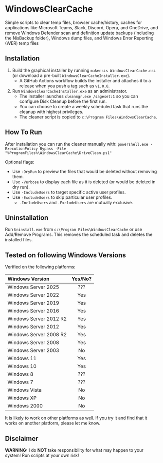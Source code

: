 # WindowsClearCache

Simple scripts to clear temp files, browser cache/history, caches for applications like Microsoft Teams, Slack, Discord, Opera,
and OneDrive, and remove Windows Defender scan and definition update backups (including the NisBackup folder), Windows dump files, and Windows Error Reporting (WER) temp files

## Installation

1) Build the graphical installer by running `makensis WindowsClearCache.nsi` (or download a pre-built `WindowsClearCacheInstaller.exe`).
   - A GitHub Actions workflow builds the installer and attaches it to a release when you push a tag such as `v1.0.0`.
2) Run `WindowsClearCacheInstaller.exe` as an administrator.
   - The installer launches `cleanmgr.exe /sageset:1` so you can configure Disk Cleanup before the first run.
   - You can choose to create a weekly scheduled task that runs the cleanup with highest privileges.
   - The cleaner script is copied to `c:\Program Files\WindowsClearCache`.

## How To Run

After installation you can run the cleaner manually with:
`powershell.exe -ExecutionPolicy Bypass -File "%ProgramFiles%\WindowsClearCache\DriveClean.ps1"`

Optional flags:

- Use `-DryRun` to preview the files that would be deleted without removing them.
- Use `-Verbose` to display each file as it is deleted (or would be deleted in dry run).
- Use `-IncludeUsers` to target specific active user profiles.
- Use `-ExcludeUsers` to skip particular user profiles.
  - `-IncludeUsers` and `-ExcludeUsers` are mutually exclusive.

## Uninstallation

Run `Uninstall.exe` from `c:\Program Files\WindowsClearCache` or use Add/Remove Programs. This removes the scheduled task and deletes the installed files.

## Tested on following Windows Versions

Verified on the following platforms:

|Windows Version         |Yes/No?|
|:-----------------------|:-----:|
| Windows Server 2025    | ???   |
| Windows Server 2022    | Yes   |
| Windows Server 2019    | Yes   |
| Windows Server 2016    | Yes   |
| Windows Server 2012 R2 | Yes   |
| Windows Server 2012    | Yes   |
| Windows Server 2008 R2 | Yes   |
| Windows Server 2008    | Yes   |
| Windows Server 2003    | No    |
| Windows 11             | Yes   |
| Windows 10             | Yes   |
| Windows 8              | ???   |
| Windows 7              | ???   |
| Windows Vista          | No    |
| Windows XP             | No    |
| Windows 2000           | No    |

It is likely to work on other platforms as well. If you try it and find that it works on another platform, please let me know.

## Disclaimer

**WARNING:** I do **NOT** take responsibility for what may happen to your system! Run scripts at your own risk!
